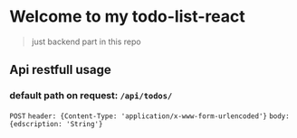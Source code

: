 # Welcome to my todo-list-react
> just backend part in this repo


## Api restfull usage
### default path on request: `/api/todos/`
`POST`
`header: {Content-Type: 'application/x-www-form-urlencoded'}`
`body: {edscription: 'String'}`
